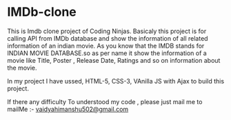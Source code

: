 # IMDb-clone
This is Imdb clone project of Coding Ninjas.
Basicaly this project is for calling API from IMDb database and show the information of all related information of an indian movie.
As you know that the IMDB stands for INDIAN MOVIE DATABASE.so as per name it show the information of a movie like Title, Poster , Release Date, Ratings and so on information about the movie.

In my project I have ussed, HTML-5, CSS-3, VAnilla JS with Ajax to build this project.

If there any difficulty To understood my code , please just mail me to 
mailMe :- vaidyahimanshu502@gmail.com
